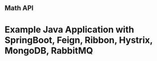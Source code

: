 ## Math API ##

# Example Java Application with SpringBoot, Feign, Ribbon, Hystrix, MongoDB, RabbitMQ #
